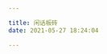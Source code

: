 ```yaml
---

title: 闲话板砖
date: 2021-05-27 18:24:04

---
```



<div class="post">
  <div class="post-content">
    <div id="bber"></div>
    <div id= "exec-script"></div>
  </div>
</div>


<style>
.timeline ul {margin:0;list-style:none;padding-inline-start: 0px!important;}
.timeline ul li:hover{
    box-shadow: 0 5px 10px 8px rgb(7 17 27 / 16%);
    transform: translateY(-3px);
}
  .timeline ul .list>li {background:none;list-style-type:none;position: inherit;
    margin: 0.8rem 0!important;
    padding: 1.5rem!important;
    border-radius: 8px;
    background: rgba(255, 255, 255, 0.1);
    box-shadow: 0 3px 8px 6px rgb(7 17 27 / 6%);
    transition: all 0.25s ease 0.2s, transform 0.5s cubic-bezier(0.6, 0.2, 0.1, 1) 0.2s, -webkit-transform 0.5s cubic-bezier(0.6, 0.2, 0.1, 1) 0.2s;
    user-select: none;
}
}
  /*.timeline ul li::after {transform: rotate(45deg);content:'';background-color: #3b3d42;display: block;position: absolute;top: 10px;left: -5px;width: 0.8em;height: 0.8em;outline: 15px solid #fff;}*/
  .timeline ul li div {position:relative;top:-13px;left:3em;width:670px;padding:12px 16px}
  .timeline ul li p.datatime{color: #fafafa;font-size: 0.75em;font-style: italic;background-color: var(--btn-bg);display: inline-block;padding:0.25em 1em 0.2em 1em;}
  .timeline ul li p.datacont{margin:0.65em 0 0.3em;}
  .timeline ul li p.datacont img{display:block;width:100%;}
  .timeline ul li p.datacont img[src*="emotion"]{display:inline-block;width:auto;}
  .timeline ul li p.datafrom{color: #aaa;font-size: 0.75em !important;font-style: italic;}
  .timeline ul li p{margin:0;font-size:16px;letter-spacing:1px;color: var(--font-color);}
  button{border-radius:0;}
  .dark-theme .timeline ul li div p{color:#fafafa;}
  .dark-theme .timeline ul li div p svg{fill:#fafafa;}
  .dark-theme .timeline ul li p.datafrom{color: #aaa;}
  .dark-theme .timeline ul li{background:#3b3d42;}
  .dark-theme .timeline ul li::after{outline: 15px solid #292a2d;}
  @media (max-width:860px) {
    .timeline ul li{margin-left:0;}
    .timeline ul li>div{width:calc(100vw - 75px);left:30px;}
  }
</style>


<script data-pjax src="https://cdn.jsdelivr.net/gh/ayasa520/daodao@0.2.0/daodao.js"></script>


 


  <!-- 引用 HexoPlusPlus_Talk组件 -->

<!-- <script src="https://cdn.jsdelivr.net/gh/HexoPlusPlus/HexoPlusPlus@1.2.0/talk_user.js"></script> -->
<!-- 创建HexoPlusPlus_Talk容器 -->

<!-- <div id="hpp_talk"></div>
<link rel="stylesheet" href="https://cdn.jsdelivr.net/gh/HexoPlusPlus/HexoPlusPlus@1.2.0/talk.css" /> 
<link rel='stylesheet' type='text/css' href='https://cdn.jsdelivr.net/gh/ayasa520/hexo@master/source/css/prism.css' />

  

<script >
function hpp_talk_init(){
  new hpp_talk({
    id:"hpp_talk",//容器id
    domain: "admin.jyaoushingan.workers.dev",//您的HexoPlusPlus域名，如admin.cyfan.top
    limit: 10,//单次获取的最多条数
    start: 0,//从第几条开始
    themecss: "https://www.bilibilianime.com/css/talk.css" //自定义说说主题，可选【仅1.1.0版本及以上使用】
});}
</script>
 -->

